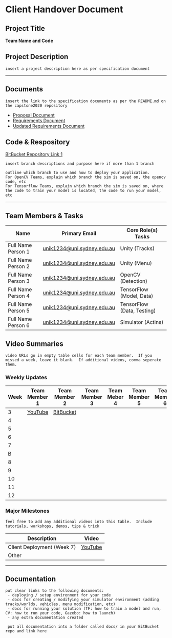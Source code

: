 # Client Handover Document 
## Project Title
**Team Name and Code**

## Project Description

`insert a project description here as per specification document`

---
## Documents

`insert the link to the specification documents as per the README.md on the capstone2020 repository`

- [Proposal Document]()
- [Requirements Document]()
- [Updated Requirements Document]()


## Code & Respository
[BitBucket Repository Link 1]()

`insert branch descriptions and purpose here if more than 1 branch`

```
outline which branch to use and how to deploy your application.  
For OpenCV Teams, explain which branch the sim is saved on, the opencv code, etc
For Tensorflow Teams, explain which branch the sim is saved on, where the code to train your model is located, the code to run your model, etc
```

---
## Team Members & Tasks

| Name | Primary Email | Core Role(s) Tasks |
|--|--|--|
| Full Name Person 1 | unik1234@uni.sydney.edu.au | Unity (Tracks) |
| Full Name Person 2 | unik1234@uni.sydney.edu.au | Unity (Menu) |
| Full Name Person 3 | unik1234@uni.sydney.edu.au | OpenCV (Detection) |
| Full Name Person 4 | unik1234@uni.sydney.edu.au | TensorFlow (Model, Data) |
| Full Name Person 5 | unik1234@uni.sydney.edu.au | TensorFlow (Data, Testing) |
| Full Name Person 6 | unik1234@uni.sydney.edu.au | Simulator (Actins) |

## Video Summaries

`video URLs go in empty table cells for each team member.  If you missed a week, leave it blank.  If additional videos, comma seperate them.`

### Weekly Updates
| Week | Team Member 1 | Team Member 2 | Team Member 3 | Team Meber 4 | Team Member 5 | Team Member 6 |
|--|--|--|--|--|--|--|
| 3 | [YouTube]() | [BitBucket]() | | | | | |
| 4 | | | | | | | |
| 5 | | | | | | | |
| 6 | | | | | | | |
| 7 | | | | | | | |
| B | | | | | | | |
| 8 | | | | | | | |
| 9 | | | | | | | |
| 10 | | | | | | | |
| 11 | | | | | | | |
| 12 | | | | | | | |

### Major Milestones

`feel free to add any additional videos into this table.  Include tutorials, workshops, demos, tips & trick`

| Description | Video |
|--|--|
| Client Deployment (Week 7) | [YouTube]()
| Other | |


---
## Documentation

```
put clear links to the following documents:
 - deploying / setup environment for your code
 - docs for creating / modifying your simulator environment (adding tracks/worlds, vehicles, menu modification, etc)
 - docs for running your solution (TF: how to train a model and run, CV: how to run your code, Gazebo: how to launch)
 - any extra documentation created
 
 put all documentation into a folder called docs/ in your BitBucket repo and link here
 ```
 
 




